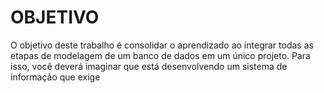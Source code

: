 # OBJETIVO
O objetivo deste trabalho é consolidar o aprendizado ao integrar todas as etapas de modelagem
de um banco de dados em um único projeto. Para isso, você deverá imaginar que está
desenvolvendo um sistema de informação que exige

